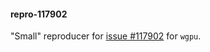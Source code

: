 #### repro-117902

"Small" reproducer for [issue #117902](https://github.com/rust-lang/rust/issues/117902) for `wgpu`.
